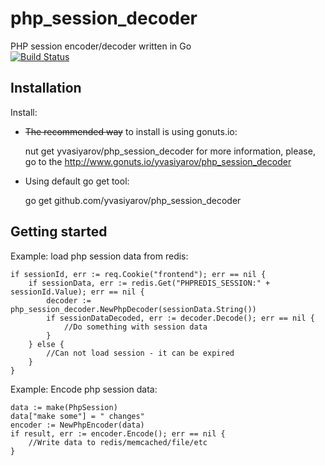 php_session_decoder
===================

PHP session encoder/decoder written in Go  
[![Build Status](https://secure.travis-ci.org/yvasiyarov/php_session_decoder.png?branch=master)](http://travis-ci.org/yvasiyarov/php_session_decoder)

Installation
------------

Install:

- ~~The recommended way~~ to install is using gonuts.io:


    nut get yvasiyarov/php_session_decoder
    for more information, please, go to the http://www.gonuts.io/yvasiyarov/php_session_decoder

- Using default go get tool:


    go get github.com/yvasiyarov/php_session_decoder

Getting started
---------------

Example: load php session data from redis:

    if sessionId, err := req.Cookie("frontend"); err == nil {
        if sessionData, err := redis.Get("PHPREDIS_SESSION:" + sessionId.Value); err == nil {
            decoder := php_session_decoder.NewPhpDecoder(sessionData.String())
            if sessionDataDecoded, err := decoder.Decode(); err == nil {
                //Do something with session data  
            }
        } else {
            //Can not load session - it can be expired
        }
    }

Example: Encode php session data:

    data := make(PhpSession)
    data["make some"] = " changes"
    encoder := NewPhpEncoder(data)
    if result, err := encoder.Encode(); err == nil {
        //Write data to redis/memcached/file/etc
    }

